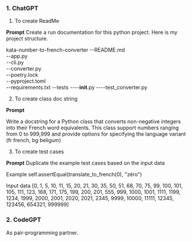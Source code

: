 ### 1. ChatGPT

1. To create ReadMe

**Prompt**
Create a run documentation for this python project. Here is my project structure.

kata-number-to-french-converter
--README.md  
--app.py  
--cli.py  
--converter.py  
--poetry.lock  
--pyproject.toml  
--requirements.txt
--tests
----**init**.py
----test_converter.py

2. To create class doc string

**Prompt**

Write a docstring for a Python class that converts non-negative integers into their French word equivalents.
This class support numbers ranging from 0 to 999,999 and provide options for specifying the language variant (fr french, bg beligum)

3. To create test cases

**Prompt**
Duplicate the example test cases based on the input data

Example
self.assertEqual(translate_to_french(0), "zéro")

Input data
[0, 1, 5, 10, 11, 15, 20, 21, 30, 35, 50, 51, 68, 70, 75, 99, 100, 101, 105, 111, 123, 168, 171, 175, 199, 200, 201, 555, 999, 1000, 1001, 1111, 1199, 1234, 1999, 2000, 2001, 2020, 2021, 2345, 9999, 10000, 11111, 12345, 123456, 654321, 999999]

### 2. CodeGPT

As pair-programming partner.
